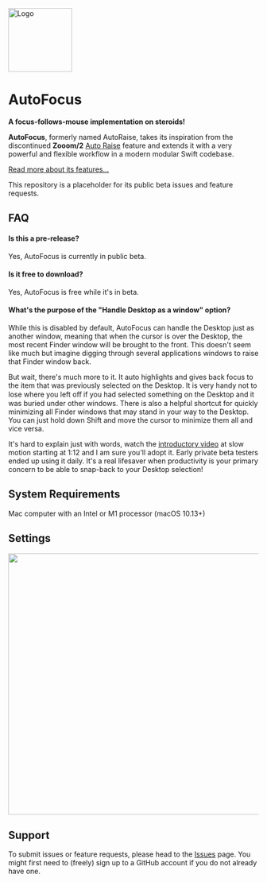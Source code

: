 <img src="https://synappser.github.io/images/apps/autofocus.png" alt="Logo" width="128" />


# AutoFocus

**A focus-follows-mouse implementation on steroids!**

**AutoFocus**, formerly named AutoRaise, takes its inspiration from the discontinued **Zooom/2** [Auto Raise](https://img.informer.com/screenshots_mac/19/19146_1.png) feature and extends it with a very powerful and flexible workflow in a modern modular Swift codebase.

[Read more about its features...](https://synappser.github.io/apps/autofocus/)

This repository is a placeholder for its public beta issues and feature requests.

## FAQ

#### Is this a pre-release?

Yes, AutoFocus is currently in public beta.

#### Is it free to download?

Yes, AutoFocus is free while it's in beta.

#### What's the purpose of the "Handle Desktop as a window" option?

While this is disabled by default, AutoFocus can handle the Desktop just as another window, meaning that when the cursor is over the Desktop, the most recent Finder window will be brought to the front. This doesn't seem like much but imagine digging through several applications windows to raise that Finder window back.

But wait, there's much more to it. It auto highlights and gives back focus to the item that was previously selected on the Desktop. It is very handy not to lose where you left oﬀ if you had selected something on the Desktop and it was buried under other windows. There is also a helpful shortcut for quickly minimizing all Finder windows that may stand in your way to the Desktop. You can just hold down Shift and move the cursor to minimize them all and vice versa.

It's hard to explain just with words, watch the [introductory video](https://synappser.github.io/apps/autofocus/) at slow motion starting at 1:12 and I am sure you'll adopt it. Early private beta testers ended up using it daily. It's a real lifesaver when productivity is your primary concern to be able to snap-back to your Desktop selection!

## System Requirements

Mac computer with an Intel or M1 processor (macOS 10.13+)

## Settings

<img src="https://synappser.github.io/images/betas/zoom-ar.png" width="526" />

## Support

To submit issues or feature requests, please head to the [Issues](https://github.com/synappser/AutoFocus/issues) page. You might first need to (freely) sign up to a GitHub account if you do not already have one.
